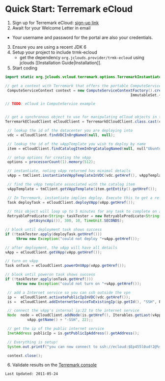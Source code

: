 # Quick Start:  Terremark eCloud

1. Sign up for Terremark eCloud: [sign-up link](http://www.terremark.com/services/cloudcomputing/theenterprisecloud.aspx)
2. Await for your Welcome Letter in email
  * Your username and password for the portal are also your credentials.
3. Ensure you are using a recent JDK 6
4. Setup your project to include trmk-ecloud
	* get the dependency `org.jclouds.provider/trmk-ecloud` using jclouds [[Installation Guide|Installation]].
5. Start coding

```java
import static org.jclouds.vcloud.terremark.options.TerremarkInstantiateVAppTemplateOptions.Builder.processorCount;

// get a context with Terremark that offers the portable ComputeService api
 ComputeServiceContext context = new ComputeServiceContextFactory().createContext("trmk-ecloud", email, password,
                                                         ImmutableSet.<Module> of(new JschSshClientModule()));

// TODO: eCloud in ComputeService example


// get a synchronous object to use for manipulating eCloud objects in terremarrk
TerremarkECloudClient eCloudClient = TerremarkECloudClient.class.cast(context.getProviderSpecificContext().getApi());

 // lookup the id of the datacenter you are deploying into
 vdc = eCloudClient.findVDCInOrgNamed(null, null);

 // lookup the id of the vAppTemplate you wish to deploy by name
 item = eCloudClient.findCatalogItemInOrgCatalogNamed(null, null"Ubuntu 8.04 LTS (x86)");

 // setup options for creating the vApp
 options = processorCount(1).memory(512);

 // instantiate, noting vApp returned has minimal details
 vApp = tmClient.instantiateVAppTemplateInVDC(vdc.getHref(), vAppTemplate.getHref(), serverName, instantiateOptions);

 // find the vApp template associated with the catalog item
 vAppTemplate = tmClient.getVAppTemplate(item.getEntity().getHref());

 // In Terremark, instantiate implies deploy. Execute this to get a reference to that task.
 Task deployTask = eCloudClient.deployVApp(vApp.getHref());
 
 // this object will loop up to 5 minutes for any task to complete on apply()
 RetryablePredicate<String> taskTester = new RetryablePredicate<String>(new TaskSuccess(context
          .getAsyncApi()), 300, 10, TimeUnit.SECONDS);

// block until deployment task shows success
if (!taskTester.apply(deployTask.getHref())) 
     throw new Exception("could not deploy "+vApp.getHref());

// after deployment, the vApp will have all details
vApp = eCloudClient.getVApp(vApp.getHref());

// turn on vApp
Task onTask = eCloudClient.powerOnVApp(vApp.getHref());

// block until poweron task shows success
if (!taskTester.apply(onTask.getHref())) 
     throw new Exception("could not turn on "+vApp.getHref());

 // add a Internet service so you can ssh outside the vpn
 ip =  eCloudClient.activatePublicIpInVDC(vdc.getHref());
 is =  eCloudClient.addInternetServiceToExistingIp(ip.getId(), "SSH", Protocol.TCP, 22);

 // connect the vApp's internal ip:22 to the internet service
 Node  node = eCloudClient.addNode(is.getHref(), Iterables.getLast(vApp.getNetworkToAddresses().values()),
          vApp.getName() + "-SSH", 22);;

 // get the ip of the public internet service
 InetAddress publicIp = is.getPublicIpAddress().getAddress();

 // Everything is setup!
 System.out.printf("you can now connect to ssh://ecloud:$Ep455l0ud!2@%s:22%n", publicIp.getHostAddress());

 context.close();
```

6. Validate results on the [Terremark console](https://icenter.digitalops.net/Default.aspx)

`Last Updated: 2011-05-24`
